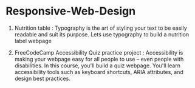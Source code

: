 # Responsive-Web-Design

1) Nutrition table :
Typography is the art of styling your text to be easily readable and suit its purpose.
Lets use typography to build a nutrition label webpage

2) FreeCodeCamp Accessibility Quiz practice project :
Accessibility is making your webpage easy for all people to use – even people with disabilities.
In this course, you'll build a quiz webpage. You'll learn accessibility tools such as keyboard shortcuts, ARIA attributes, and design best practices.
